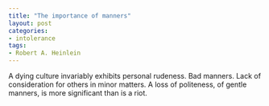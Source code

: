 ```yaml
---
title: "The importance of manners"
layout: post
categories:
- intolerance
tags:
- Robert A. Heinlein
---
```


A dying culture invariably exhibits personal rudeness. Bad manners. Lack of consideration for others in minor matters. A loss of politeness, of gentle manners, is more significant than is a riot.